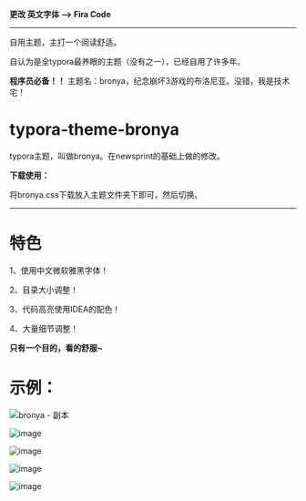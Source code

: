 **更改 英文字体 --> Fira Code**

---------------------------

自用主题，主打一个阅读舒适。

自认为是全typora最养眼的主题（没有之一），已经自用了许多年。

**程序员必备！！**
主题名：bronya，纪念崩坏3游戏的布洛尼亚。没错，我是技术宅！

# typora-theme-bronya

typora主题，叫做bronya。在newsprint的基础上做的修改。

**下载使用：**

将bronya.css下载放入主题文件夹下即可，然后切换。

---
# 特色

1、使用中文微软雅黑字体！

2、目录大小调整！

3、代码高亮使用IDEA的配色！

4、大量细节调整！

**只有一个目的，看的舒服~**

# 示例：
![bronya - 副本](https://github.com/Bronya0/typora-theme-bronya/assets/55728567/f1ef282c-af1c-47de-b8ce-a8fe42993757)

![image](https://github.com/Bronya0/typora-theme-bronya/assets/55728567/eeec59b3-e057-4ff5-b551-baba3153e83f)

![image](https://github.com/Bronya0/typora-theme-bronya/assets/55728567/44f5872b-be18-40bd-9fe8-b181a8f06342)

![image](https://github.com/Bronya0/typora-theme-bronya/assets/55728567/44022a45-6615-4f5f-a5fd-f0e77296c1cc)

![image](https://github.com/Bronya0/typora-theme-bronya/assets/55728567/71f86f8f-bbf0-4636-a13b-5c62f204bbda)
